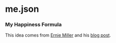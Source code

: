# me.json

### My Happiness Formula

This idea comes from [Ernie Miller](http://erniemiller.org/) and his [blog post](http://erniemiller.org/2013/06/19/my-happiness-formula-me-json).
